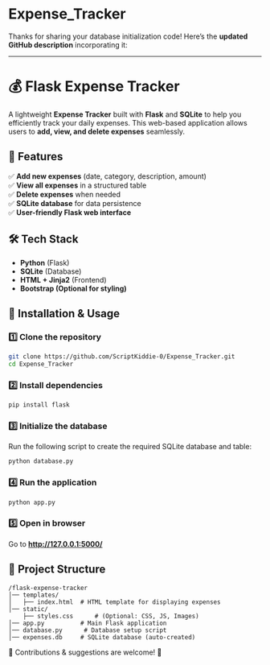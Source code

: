 # Expense_Tracker
Thanks for sharing your database initialization code! Here’s the **updated GitHub description** incorporating it:  

---

# 💰 Flask Expense Tracker  

A lightweight **Expense Tracker** built with **Flask** and **SQLite** to help you efficiently track your daily expenses. This web-based application allows users to **add, view, and delete expenses** seamlessly.  

## 🚀 Features  
✅ **Add new expenses** (date, category, description, amount)  
✅ **View all expenses** in a structured table  
✅ **Delete expenses** when needed  
✅ **SQLite database** for data persistence  
✅ **User-friendly Flask web interface**  

## 🛠️ Tech Stack  
- **Python** (Flask)  
- **SQLite** (Database)  
- **HTML + Jinja2** (Frontend)  
- **Bootstrap (Optional for styling)**  

## 📌 Installation & Usage  

### 1️⃣ Clone the repository  
```bash
git clone https://github.com/ScriptKiddie-0/Expense_Tracker.git
cd Expense_Tracker
```

### 2️⃣ Install dependencies  
```bash
pip install flask
```

### 3️⃣ Initialize the database  
Run the following script to create the required SQLite database and table:  
```bash
python database.py
```

### 4️⃣ Run the application  
```bash
python app.py
```

### 5️⃣ Open in browser  
Go to **http://127.0.0.1:5000/**  

## 📂 Project Structure  
```
/flask-expense-tracker
│── templates/
│   ├── index.html  # HTML template for displaying expenses
│── static/
    ├── styles.css      # (Optional: CSS, JS, Images)
│── app.py          # Main Flask application
│── database.py      # Database setup script
│── expenses.db     # SQLite database (auto-created)
```



📢 Contributions & suggestions are welcome! 🚀  
